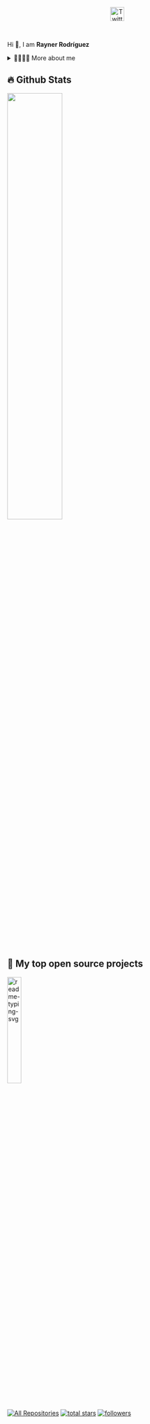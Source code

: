 
<p align="center">
  <a href="#"><img width="32px" alt="Twitter" title="Twitter" src="https://i.imgur.com/OXZM1L6.png"/></a>
</p>

<br/>

<p>
  
Hi 👋, I am **Rayner Rodríguez**

<div>
<details>
  <summary>👱‍♂👨‍🦱 More about me</summary>

- 🔭 I’m currently on a journey to build **great** things

- 🌱 I’m currently learning **Machine Learning, Deep learning and anything related to AI"**

- 🤝 I’m looking for help with **finding projects to contribute to!**

</details>
  
</p>
  
<!--
<details>
  <summary>📕 Blog Posts</summary>
  <br />
</details>
</div>
-->

## 🔥 Github Stats

<img align="right" width="38%"/>

  <a href="https://github.com/thenetworkme"><img width="50%" src="https://github-readme-stats.vercel.app/api?username=thenetworkme&theme=radical&title_color=ff3068?"></a>
 <!-- <a href="https://github.com/thenetworkme"><img width="50%" src="http://github-readme-streak-stats.herokuapp.com/?user=thenetworkme&theme=radical&date_format=M%20j%5B%2C%20Y%5D&ring=ff3068&fire=ff3068&sideNums=ff3068"></a>-->

## 📘 My top open source projects

<p align="left">
    <a href="https://github.com/thenetworkme/Efficio"><img width="25%" src="https://denvercoder1-github-readme-stats.vercel.app/api/pin/?username=thenetworkme&repo=Efficio&hide_border=true&bg_color=1F222E&title_color=F85D7F&icon_color=F8D866&theme=react&show_icons=false" alt="readme-typing-svg"></a>
</p>

<p align="left">
  <a href="https://github.com/thenetworkme?tab=repositories&sort=stargazers"><img alt="All Repositories" title="All Repositories" src="https://custom-icon-badges.herokuapp.com/badge/-All%20Repos-2962FF?style=for-the-badge&logoColor=white&logo=repo"/></a>
 
  <a href="https://github.com/thenetworkme?tab=repositories&sort=stargazers">
    <img alt="total stars" title="Total stars on GitHub" src="https://custom-icon-badges.herokuapp.com/badge/dynamic/json?logo=star&host=formatted-dynamic-badges.herokuapp.com&formatter=metric&style=for-the-badge&color=55960c&labelColor=%23488207&label=stars&query=%24.stars&url=https%3A%2F%2Fapi.github-star-counter.workers.dev%2Fuser%2FGiingu"/></a>
  <a href="https://github.com/thenetworkme?tab=followers">
    <img alt="followers" title="Follow me on Github" src="https://custom-icon-badges.herokuapp.com/github/followers/thenetworkme?color=236ad3&labelColor=1155ba&style=for-the-badge&logo=person-add&label=Follow&logoColor=white"/></a>

</p>

